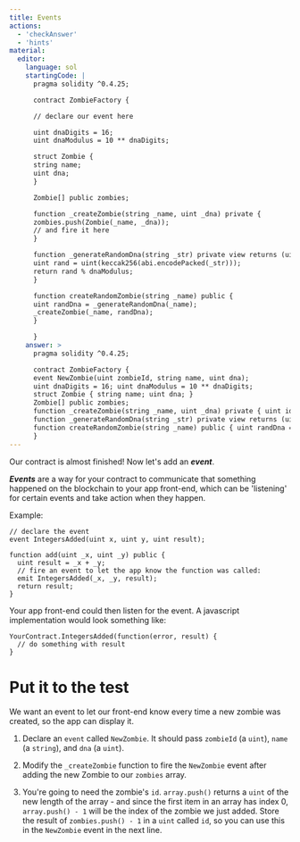 ```yaml
---
title: Events
actions:
  - 'checkAnswer'
  - 'hints'
material:
  editor:
    language: sol
    startingCode: |
      pragma solidity ^0.4.25;

      contract ZombieFactory {

      // declare our event here

      uint dnaDigits = 16;
      uint dnaModulus = 10 ** dnaDigits;

      struct Zombie {
      string name;
      uint dna;
      }

      Zombie[] public zombies;

      function _createZombie(string _name, uint _dna) private {
      zombies.push(Zombie(_name, _dna));
      // and fire it here
      }

      function _generateRandomDna(string _str) private view returns (uint) {
      uint rand = uint(keccak256(abi.encodePacked(_str)));
      return rand % dnaModulus;
      }

      function createRandomZombie(string _name) public {
      uint randDna = _generateRandomDna(_name);
      _createZombie(_name, randDna);
      }

      }
    answer: >
      pragma solidity ^0.4.25;

      contract ZombieFactory {
      event NewZombie(uint zombieId, string name, uint dna);
      uint dnaDigits = 16; uint dnaModulus = 10 ** dnaDigits;
      struct Zombie { string name; uint dna; }
      Zombie[] public zombies;
      function _createZombie(string _name, uint _dna) private { uint id = zombies.push(Zombie(_name, _dna)) - 1; emit NewZombie(id, _name, _dna); }
      function _generateRandomDna(string _str) private view returns (uint) { uint rand = uint(keccak256(abi.encodePacked(_str))); return rand % dnaModulus; }
      function createRandomZombie(string _name) public { uint randDna = _generateRandomDna(_name); _createZombie(_name, randDna); }
      }
---
```


Our contract is almost finished! Now let's add an ***event***.

***Events*** are a way for your contract to communicate that something happened on the blockchain to your app front-end, which can be 'listening' for certain events and take action when they happen.

Example:

    // declare the event
    event IntegersAdded(uint x, uint y, uint result);
    
    function add(uint _x, uint _y) public {
      uint result = _x + _y;
      // fire an event to let the app know the function was called:
      emit IntegersAdded(_x, _y, result);
      return result;
    }
    

Your app front-end could then listen for the event. A javascript implementation would look something like:

    YourContract.IntegersAdded(function(error, result) { 
      // do something with result
    }
    

# Put it to the test

We want an event to let our front-end know every time a new zombie was created, so the app can display it.

1. Declare an `event` called `NewZombie`. It should pass `zombieId` (a `uint`), `name` (a `string`), and `dna` (a `uint`).

2. Modify the `_createZombie` function to fire the `NewZombie` event after adding the new Zombie to our `zombies` array.

3. You're going to need the zombie's `id`. `array.push()` returns a `uint` of the new length of the array - and since the first item in an array has index 0, `array.push() - 1` will be the index of the zombie we just added. Store the result of `zombies.push() - 1` in a `uint` called `id`, so you can use this in the `NewZombie` event in the next line.